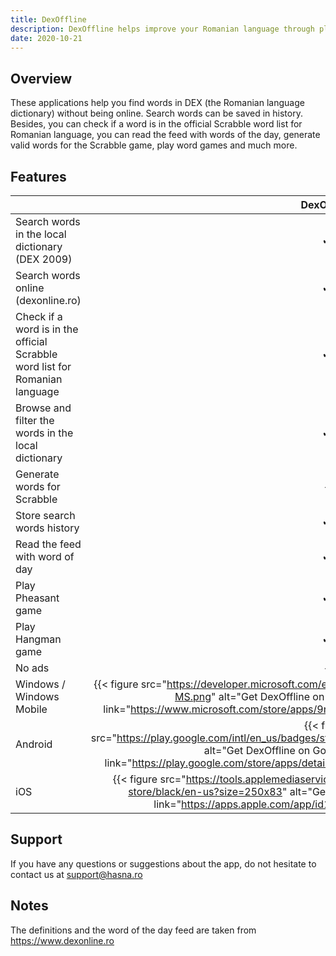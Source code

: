 ```yaml
---
title: DexOffline
description: DexOffline helps improve your Romanian language through playing games without being online.
date: 2020-10-21
---
```


## Overview

These applications help you find words in DEX (the Romanian language dictionary) without being online. Search words can
be saved in history. Besides, you can check if a word is in the official Scrabble word list for Romanian language, you
can read the feed with words of the day, generate valid words for the Scrabble game, play word games and much more.

## Features

| | DexOffline | DexOffline Plus |
| --- | :---: | :---: |
| Search words in the local dictionary (DEX 2009) | ✔ | ✔ |
| Search words online (dexonline.ro) | ✔ | ✔ |
| Check if a word is in the official Scrabble word list for Romanian language | ✔ | ✔ |
| Browse and filter the words in the local dictionary | ✔ | ✔ |
| Generate words for Scrabble | - | ✔ |
| Store search words history | ✔ | ✔ |
| Read the feed with word of day | ✔ | ✔ |
| Play Pheasant game | ✔ | ✔ |
| Play Hangman game | ✔ | ✔ |
| No ads | - |  ✔ |
| Windows / Windows Mobile | {{< figure src="https://developer.microsoft.com/en-us/store/badges/images/English_get-it-from-MS.png" alt="Get DexOffline on Windows Store" width="200px" link="https://www.microsoft.com/store/apps/9n5xfpst5974?cid=storebadge&ocid=badge" >}} | {{< figure src="https://developer.microsoft.com/en-us/store/badges/images/English_get-it-from-MS.png" alt="Get DexOffline Plus on Windows Store" width="200px" link="https://www.microsoft.com/store/apps/9nfvk1wqt472?cid=storebadge&ocid=badge" >}} |
| Android | {{< figure src="https://play.google.com/intl/en_us/badges/static/images/badges/en_badge_web_generic.png" alt="Get DexOffline on Google Play" width="250px" link="https://play.google.com/store/apps/details?id=ro.hasna.dexoffline&utm_source=site" >}} | {{< figure src="https://play.google.com/intl/en_us/badges/static/images/badges/en_badge_web_generic.png" alt="Get DexOffline Plus on Google Play" width="250px" link="https://play.google.com/store/apps/details?id=ro.hasna.dexoffline.plus&utm_source=site" >}} |
| iOS | {{< figure src="https://tools.applemediaservices.com/api/badges/download-on-the-app-store/black/en-us?size=250x83" alt="Get DexOffline on App Store" width="200px" link="https://apps.apple.com/app/id1567763970#?platform=iphone" >}} | {{< figure src="https://tools.applemediaservices.com/api/badges/download-on-the-app-store/black/en-us?size=250x83" alt="Get DexOffline Plus on App Store" width="200px" link="https://apps.apple.com/app/id1567769712#?platform=iphone" >}} |

## Support

If you have any questions or suggestions about the app, do not hesitate to contact us at support@hasna.ro

## Notes

The definitions and the word of the day feed are taken from https://www.dexonline.ro
